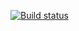 [![Build status](https://ci.appveyor.com/api/projects/status/6tuol7g0f6e9ye7v?svg=true)](https://ci.appveyor.com/project/Vladimir444k/selenide)